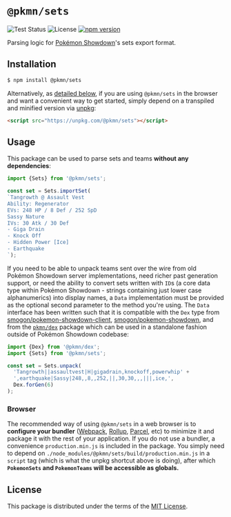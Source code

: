 # `@pkmn/sets`

![Test Status](https://github.com/pkmn/ps/workflows/Tests/badge.svg)
![License](https://img.shields.io/badge/License-MIT-blue.svg)
[![npm version](https://img.shields.io/npm/v/@pkmn/sets.svg)](https://www.npmjs.com/package/@pkmn/sets)

Parsing logic for [Pokémon Showdown](https://pokemonshowdown.com)'s sets export format.

## Installation

```sh
$ npm install @pkmn/sets
```

Alternatively, as [detailed below](#browser), if you are using `@pkmn/sets` in the browser and want
a convenient way to get started, simply depend on a transpiled and minified version via
[unpkg](https://unpkg.com/):

```html
<script src="https://unpkg.com/@pkmn/sets"></script>
```

## Usage

This package can be used to parse sets and teams **without any dependencies**:

```ts
import {Sets} from '@pkmn/sets';

const set = Sets.importSet(
`Tangrowth @ Assault Vest
Ability: Regenerator
EVs: 248 HP / 8 Def / 252 SpD
Sassy Nature
IVs: 30 Atk / 30 Def
- Giga Drain
- Knock Off
- Hidden Power [Ice]
- Earthquake
`);
```

If you need to be able to unpack teams sent over the wire from old Pokémon Showdown server
implementations, need richer past generation support, or need the ability to convert sets written
with `ID`s (a core data type within Pokémon Showdown - strings containing just lower case
alphanumerics) into display names, a `Data` implementation must be provided as the optional second
parameter to the method you're using. The `Data` interface has been written such that it is
compatible with the `Dex` type from
[smogon/pokemon-showdown-client](https://github.com/smogon/pokemon-showdown-client),
[smogon/pokemon-showdown](https://github.com/smogon/pokemon-showdown), and from the
[`pkmn/dex`](../dex) package which can be used in a standalone fashion outside of Pokémon Showdown
codebase:

```ts
import {Dex} from '@pkmn/dex';
import {Sets} from '@pkmn/sets';

const set = Sets.unpack(
  'Tangrowth||assaultvest|H|gigadrain,knockoff,powerwhip' +
  ',earthquake|Sassy|248,,8,,252,||,30,30,,,|||,ice,',
  Dex.forGen(6)
);
```

### Browser

The recommended way of using `@pkmn/sets` in a web browser is to **configure your bundler**
([Webpack](https://webpack.js.org/), [Rollup](https://rollupjs.org/),
[Parcel](https://parceljs.org/), etc) to minimize it and package it with the rest of your
application. If you do not use a bundler, a convenience `production.min.js` is included in the
package. You simply need to depend on `./node_modules/@pkmn/sets/build/production.min.js` in a
`script` tag (which is what the unpkg shortcut above is doing), after which **`PokemonSets` and
`PokemonTeams` will be accessible as globals.**

## License

This package is distributed under the terms of the [MIT License](LICENSE).
